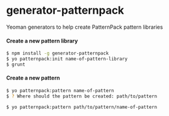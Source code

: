 # generator-patternpack
Yeoman generators to help create PatternPack pattern libraries

#### Create a new pattern library
```bash
$ npm install -g generator-patternpack
$ yo patternpack:init name-of-pattern-library
$ grunt
```

#### Create a new pattern
```bash
$ yo patternpack:pattern name-of-pattern
$ ? Where should the pattern be created: path/to/pattern
```

```bash
$ yo patternpack:pattern path/to/pattern/name-of-pattern
```
